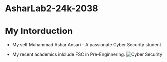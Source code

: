 # AsharLab2-24k-2038
# My Intorduction
- My self Muhammad Ashar Ansari        - A passionate Cyber Security student
* My recent academics inlclude FSC in Pre-Enginnering.
![Cyber Security](https://github.com/user-attachments/assets/57432a42-28a2-4eba-a1f3-f7055c4d4bde)
